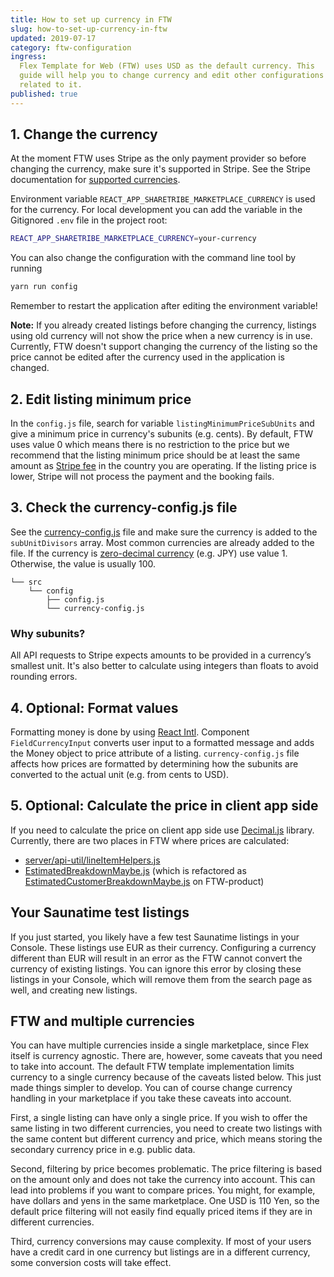 ```yaml
---
title: How to set up currency in FTW
slug: how-to-set-up-currency-in-ftw
updated: 2019-07-17
category: ftw-configuration
ingress:
  Flex Template for Web (FTW) uses USD as the default currency. This
  guide will help you to change currency and edit other configurations
  related to it.
published: true
---
```


## 1. Change the currency

At the moment FTW uses Stripe as the only payment provider so before
changing the currency, make sure it's supported in Stripe. See the
Stripe documentation for
[supported currencies](https://stripe.com/docs/currencies).

Environment variable `REACT_APP_SHARETRIBE_MARKETPLACE_CURRENCY` is used
for the currency. For local development you can add the variable in the
Gitignored `.env` file in the project root:

```bash
REACT_APP_SHARETRIBE_MARKETPLACE_CURRENCY=your-currency
```

You can also change the configuration with the command line tool by
running

```bash
yarn run config
```

Remember to restart the application after editing the environment
variable!

**Note:** If you already created listings before changing the currency,
listings using old currency will not show the price when a new currency
is in use. Currently, FTW doesn't support changing the currency of the
listing so the price cannot be edited after the currency used in the
application is changed.

## 2. Edit listing minimum price

In the `config.js` file, search for variable
`listingMinimumPriceSubUnits` and give a minimum price in currency's
subunits (e.g. cents). By default, FTW uses value 0 which means there is
no restriction to the price but we recommend that the listing minimum
price should be at least the same amount as
[Stripe fee](https://stripe.com/docs/currencies#minimum-and-maximum-charge-amounts)
in the country you are operating. If the listing price is lower, Stripe
will not process the payment and the booking fails.

## 3. Check the currency-config.js file

See the
[currency-config.js](https://github.com/sharetribe/ftw-daily/blob/master/src/currency-config.js)
file and make sure the currency is added to the `subUnitDivisors` array.
Most common currencies are already added to the file. If the currency is
[zero-decimal currency](https://stripe.com/docs/currencies#zero-decimal)
(e.g. JPY) use value 1. Otherwise, the value is usually 100.

<extrainfo title="FTW-product has moved config files into a different location">

```shell
└── src
    └── config
        ├── config.js
        └── currency-config.js
```

</extrainfo>

### Why subunits?

All API requests to Stripe expects amounts to be provided in a
currency’s smallest unit. It's also better to calculate using integers
than floats to avoid rounding errors.

## 4. Optional: Format values

Formatting money is done by using
[React Intl](https://github.com/yahoo/react-intl). Component
`FieldCurrencyInput` converts user input to a formatted message and adds
the Money object to price attribute of a listing. `currency-config.js`
file affects how prices are formatted by determining how the subunits
are converted to the actual unit (e.g. from cents to USD).

## 5. Optional: Calculate the price in client app side

If you need to calculate the price on client app side use
[Decimal.js](https://github.com/MikeMcl/decimal.js/) library. Currently,
there are two places in FTW where prices are calculated:

- [server/api-util/lineItemHelpers.js](https://github.com/sharetribe/ftw-daily/blob/master/server/api-util/lineItemHelpers.js)
- [EstimatedBreakdownMaybe.js](https://github.com/sharetribe/flex-template-web/blob/master/src/forms/BookingDatesForm/EstimatedBreakdownMaybe.js)
  (which is refactored as
  [EstimatedCustomerBreakdownMaybe.js](https://github.com/sharetribe/flex-template-web/blob/master/src/components/OrderPanel/EstimatedCustomerBreakdownMaybe.js)
  on FTW-product)

## Your Saunatime test listings

If you just started, you likely have a few test Saunatime listings in
your Console. These listings use EUR as their currency. Configuring a
currency different than EUR will result in an error as the FTW cannot
convert the currency of existing listings. You can ignore this error by
closing these listings in your Console, which will remove them from the
search page as well, and creating new listings.

## FTW and multiple currencies

You can have multiple currencies inside a single marketplace, since Flex
itself is currency agnostic. There are, however, some caveats that you
need to take into account. The default FTW template implementation
limits currency to a single currency because of the caveats listed
below. This just made things simpler to develop. You can of course
change currency handling in your marketplace if you take these caveats
into account.

First, a single listing can have only a single price. If you wish to
offer the same listing in two different currencies, you need to create
two listings with the same content but different currency and price,
which means storing the secondary currency price in e.g. public data.

Second, filtering by price becomes problematic. The price filtering is
based on the amount only and does not take the currency into account.
This can lead into problems if you want to compare prices. You might,
for example, have dollars and yens in the same marketplace. One USD is
110 Yen, so the default price filtering will not easily find equally
priced items if they are in different currencies.

Third, currency conversions may cause complexity. If most of your users
have a credit card in one currency but listings are in a different
currency, some conversion costs will take effect.
